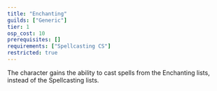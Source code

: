```yaml
---
title: "Enchanting"
guilds: ["Generic"]
tier: 1
osp_cost: 10
prerequisites: []
requirements: ["Spellcasting CS"]
restricted: true
---
```

The character gains the ability to cast spells from the Enchanting lists, instead of the Spellcasting lists.
